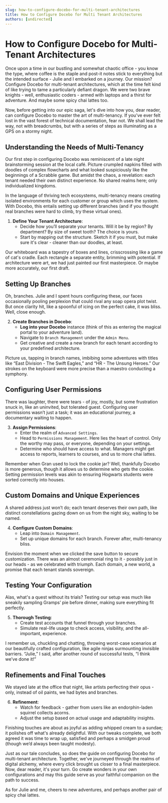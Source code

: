 ```yaml
---
slug: how-to-configure-docebo-for-multi-tenant-architectures
title: How to Configure Docebo for Multi Tenant Architectures
authors: [undirected]
---
```



# How to Configure Docebo for Multi-Tenant Architectures

Once upon a time in our bustling and somewhat chaotic office - you know the type, where coffee is the staple and post-it notes stick to everything but the intended surface - Julie and I embarked on a journey. Our mission? Configure Docebo for multi-tenant architectures, which at the time felt kind of like trying to tame a particularly defiant dragon. We were two brave knights - well, enthusiastic coders - armed with laptops and a thirst for adventure. And maybe some spicy chai lattes too.

Now, before getting into our epic saga, let's dive into how you, dear reader, can configure Docebo to master the art of multi-tenancy. If you’ve ever felt lost in the vast forest of technical documentation, fear not. We shall lead the way, not with breadcrumbs, but with a series of steps as illuminating as a GPS on a stormy night.

## Understanding the Needs of Multi-Tenancy

Our first step in configuring Docebo was reminiscent of a late night brainstorming session at the local café. Picture crumpled napkins filled with doodles of complex flowcharts and what looked suspiciously like the beginnings of a Scrabble game. But amidst the chaos, a revelation: each tenant needed their own distinct experience. No shared realms here; only individualized kingdoms. 

In the language of thriving tech ecosystems, multi-tenancy means creating isolated environments for each customer or group which uses the system. With Docebo, this entails setting up different branches (and if you thought real branches were hard to climb, try these virtual ones).

1. **Define Your Tenant Architecture**:
   - Decide how you’ll separate your tenants. Will it be by region? By department? By size of sweet tooth? The choice is yours.
   - Start by mapping out the structure. Sketch it if you must, but make sure it's clear - cleaner than our doodles, at least.

Our whiteboard was a tapestry of boxes and lines, crisscrossing like a game of cat's cradle. Each rectangle a separate entity, brimming with potential. If architecture were art, we had just painted our first masterpiece. Or maybe more accurately, our first draft.

## Setting Up Branches

Oh, branches. Julie and I spent hours configuring these, our faces occasionally pooling perplexion that could rival any soap opera plot twist. But once clarity hit, like a spoonful of icing on the perfect cake, it was bliss. Well, close enough.

2. **Create Branches in Docebo**:
   - **Log into your Docebo** instance (think of this as entering the magical portal to your adventure land).
   - Navigate to `Branch Management` under the `Admin Menu`.
   - Get creative and create a new branch for each tenant according to your predefined architecture.

Picture us, tapping in branch names, imbibing some adventures with titles like “East Division - The Swift Eagles,” and “HR - The Unsung Heroes.” Our strokes on the keyboard were more precise than a maestro conducting a symphony. 

## Configuring User Permissions

There was laughter, there were tears - of joy, mostly, but some frustration snuck in, like an uninvited, but tolerated guest. Configuring user permissions wasn’t just a task; it was an educational journey, a documentary waiting to happen.

3. **Assign Permissions**:
   - Enter the realm of `Advanced Settings`.
   - Head to `Permissions Management`. Here lies the heart of control. Only the worthy may pass, or everyone, depending on your settings.
   - Determine who should have access to what. Managers might get access to reports, learners to courses, and us to more chai lattes.

Remember when Gran used to lock the cookie jar? Well, thankfully Docebo is more generous, though it allows us to determine who gets the cookie. Setting permission levels was akin to ensuring Hogwarts students were sorted correctly into houses.

## Custom Domains and Unique Experiences

A shared address just won’t do; each tenant deserves their own path, like distinct constellations gazing down on us from the night sky, waiting to be named.

4. **Configure Custom Domains**:
   - Leap into `Domain Management`.
   - Set up unique domains for each branch. Forever after, multi-tenancy bliss. 

Envision the moment when we clicked the save button to secure customization. There was an almost ceremonial ring to it - possibly just in our heads - as we celebrated with triumph. Each domain, a new world, a promise that each tenant stands sovereign.

## Testing Your Configuration

Alas, what's a quest without its trials? Testing our setup was much like sneakily sampling Gramps’ pie before dinner, making sure everything fit perfectly.

5. **Thorough Testing**:
   - Create test accounts that funnel through your branches.
   - Simulate real-life usage to check access, visibility, and the all-important, experience.

I remember us, chuckling and chatting, throwing worst-case scenarios at our beautifully crafted configuration, like agile ninjas surmounting invisible barriers. “Julie,” I said, after another round of successful tests, “I think we’ve done it!”

## Refinements and Final Touches

We stayed late at the office that night, like artists perfecting their opus - only, instead of oil paints, we had bytes and branches.

6. **Refinement**:
   - Watch for feedback - gather from users like an endorphin-laden squirrel collects acorns.
   - Adjust the setup based on actual usage and adaptability insights.

Finishing touches are about as joyful as adding whipped cream to a sundae; it polishes off what's already delightful. With our tweaks complete, we both agreed it was time to wrap up, satisfied and perhaps a smidgen proud (though we’d always been taught modesty).

Just as our tale concludes, so does the guide on configuring Docebo for multi-tenant architecture. Together, we've journeyed through the realms of digital alchemy, where every click brought us closer to a final masterpiece. Now, dear reader, it's your turn. Go create wonders in your own configurations and may this guide serve as your faithful companion on the path to success. 

As for Julie and me, cheers to new adventures, and perhaps another pair of spicy chai lattes.